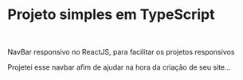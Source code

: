 <h1>Projeto simples em TypeScript</h1>
</br>
<p>NavBar responsivo no ReactJS, para facilitar os projetos responsivos</p>
<p>Projetei esse navbar afim de ajudar na hora da criação de seu site...</p>

